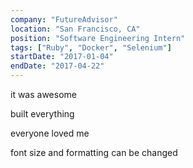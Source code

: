 ```yaml
---
company: "FutureAdvisor"
location: "San Francisco, CA"
position: "Software Engineering Intern"
tags: ["Ruby", "Docker", "Selenium"]
startDate: "2017-01-04"
endDate: "2017-04-22"
---
```


it was awesome

built everything

everyone loved me

font size and formatting can be changed
